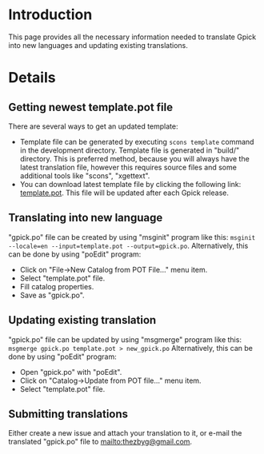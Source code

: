 # Introduction #

This page provides all the necessary information needed to translate Gpick into new languages and updating existing translations.

# Details #

## Getting newest template.pot file ##
There are several ways to get an updated template:
  * Template file can be generated by executing `scons template` command in the development directory. Template file is generated in "build/" directory. This is preferred method, because you will always have the latest translation file, however this requires source files and some additional tools like "scons", "xgettext".
  * You can download latest template file by clicking the following link: [template.pot](http://wiki.gpick.googlecode.com/hg/translation/template.pot). This file will be updated after each Gpick release.

## Translating into new language ##
"gpick.po" file can be created by using "msginit" program like this:
`msginit --locale=en --input=template.pot --output=gpick.po`.
Alternatively, this can be done by using "poEdit" program:
  * Click on "File->New Catalog from POT File..." menu item.
  * Select "template.pot" file.
  * Fill catalog properties.
  * Save as "gpick.po".

## Updating existing translation ##
"gpick.po" file can be updated by using "msgmerge" program like this:
`msgmerge gpick.po template.pot > new_gpick.po`
Alternatively, this can be done by using "poEdit" program:
  * Open "gpick.po" with "poEdit".
  * Click on "Catalog->Update from POT file..." menu item.
  * Select "template.pot" file.

## Submitting translations ##
Either create a new issue and attach your translation to it, or e-mail the translated "gpick.po" file to [mailto:thezbyg@gmail.com](mailto:thezbyg@gmail.com).
